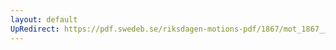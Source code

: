 ```yaml
---
layout: default
UpRedirect: https://pdf.swedeb.se/riksdagen-motions-pdf/1867/mot_1867__ak__00260.pdf
---
```

